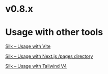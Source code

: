 # v0.8.x

# Usage with other tools

[Silk – Usage with Vite](v0%208%20x/Silk%20%E2%80%93%20Usage%20with%20Vite.md)

[Silk – Usage with Next.js /pages directory](v0%208%20x/Silk%20%E2%80%93%20Usage%20with%20Next%20js%20pages%20directory.md)

[Silk – Usage with Tailwind V4](v0%208%20x/Silk%20%E2%80%93%20Usage%20with%20Tailwind%20V4.md)